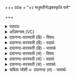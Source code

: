+++
title = "०२ मधुमतीर्नऽइषस्कृधि यत्ते"

+++
<details><summary>पदपाठः</summary>

मधु॑मती॒रिति॒ मधु॑ऽमतीः। नः॒। इषः॑। कृ॒धि॒। यत्। ते॒। सो॒म॒। अदा॑भ्यम्। नाम॑। जागृ॑वि। तस्मै॑। ते॒। सो॒म॒। सोमा॑य। स्वाहा॑। स्वाहा॑। उ॒रु। अ॒न्तरि॑क्षम्। अनु॑। ए॒मि॒। २।
</details>

<details><summary>अधिमन्त्रम् (VC)</summary>

- सोमो देवता
- गोतम ऋषिः
- निचृद् आर्षी पङ्क्तिः
- निषादः
</details>

<details><summary>दयानन्द-सरस्वती (हि) - विषयः</summary>

मनुष्य लोग परस्पर व्यवहार में कैसे वर्त्तें, यह अगले मन्त्र में कहा है ॥
</details>

<details><summary>दयानन्द-सरस्वती (हि) - पदार्थः</summary>

पदार्थान्वयभाषाः -  हे (सोम) ऐश्वर्य्ययुक्त विद्वन् ! आप (नः) हम लोगों के लिये (मधुमतीः) मधुरादिगुणसहित (इषः) अन्न आदि पदार्थों को (कृधि) कीजिये तथा हे (सोम) शुभकर्मों में प्रेरणा करनेवाले विद्वन् ! मैं (यत्) जिससे (ते) आपका (अदाभ्यम्) अहिंसनीय अर्थात् रक्षा करने के योग्य (जागृवि) प्रसिद्ध (नाम) नाम है, (तस्मै) उस (सोमाय) ऐश्वर्य्य की प्राप्ति और (ते) आपके लिये अर्थात् आपकी आज्ञा वर्त्तने के लिये (स्वाहा) सत्यधर्म्म-युक्त क्रिया (स्वाहा) सत्य वाणी और (उरु) (अन्तरिक्षम्) अवकाश को (अनु, एमि) प्राप्त होता हूँ ॥२॥
</details>

<details><summary>दयानन्द-सरस्वती (हि) - भावार्थः</summary>

भावार्थभाषाः -  मनुष्य जैसे अपने सुख के लिये अन्न जलादि पदार्थों को सम्पादन करें, वैसे ही औरों के लिये भी दिया करें। जैसे कोई मनुष्य अपनी प्रशंसा करे, वैसे ही औरों की आप भी किया करें। जैसे विद्वान् लोग अच्छे गुणवाले होते हैं, वैसे आप भी हों ॥२॥
</details>

<details><summary>दयानन्द-सरस्वती (सं) - विषयः</summary>

मनुष्याः परस्परं कथं व्यवहरेयुरित्याह ॥
</details>

<details><summary>दयानन्द-सरस्वती (सं) - पदार्थः</summary>

पदार्थान्वयभाषाः -  हे सोम ऐश्वर्य्ययुक्त विद्वंस्त्वं नोऽस्मभ्यं मधुमतीरिषस्कृधि, तथा हे सोम ! अहं यद्यस्मात् ते तवादाभ्यं जागृवि नामास्ति, तस्मै सोमाय ते तुभ्यं च स्वाहा, सत्यां क्रियां स्वाहा, सत्यां वाणीमुर्वन्तरिक्षं चान्वेमि ॥२॥
</details>

<details><summary>दयानन्द-सरस्वती (सं) - भावार्थः</summary>

भावार्थभाषाः -  मनुष्या यथा स्वसुखायान्नजलादिपदार्थान् सम्पादयेयुस्तथान्येभ्योऽपि देयाः, यथा कश्चित् स्वस्य प्रशंसां कुर्य्यात् तथान्यस्य स्वयमपि कुर्य्यात्, यथा विद्वांसः सद्गुणवन्तः सन्ति, तथा तेऽपि भवेयुरिति ॥२॥
</details>

<details><summary>सविता जोशी ← दयानन्दः (म) - भावार्थः</summary>

भावार्थभाषाः -  माणसे स्वतःसाठी जसे अन्न, पाणी इत्यादी पदार्थ प्राप्त करतात तसे इतरांनाही द्यावे. जसा माणूस स्वतःची प्रशंसा करतो तशी इतरांचीही करावी. विद्वान जसे सद्गुणी असतात तसे आपणही बनावे.
</details>